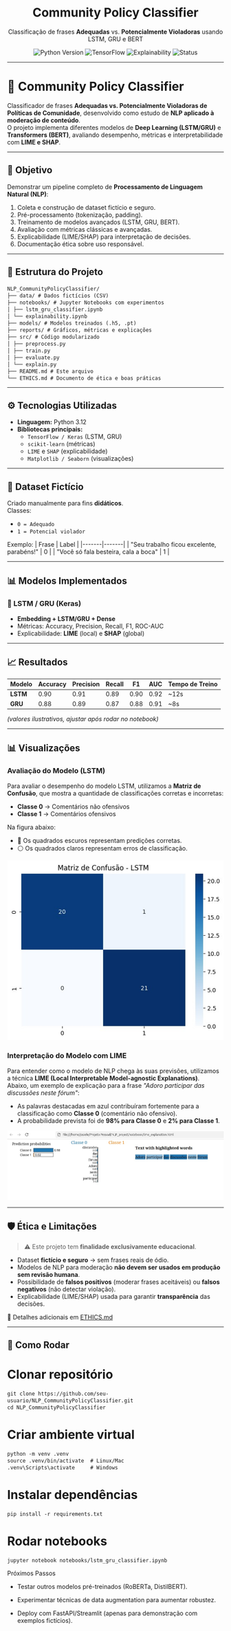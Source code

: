 <p align="center">
  <h1 align="center"> Community Policy Classifier</h1>
  <p align="center">Classificação de frases <b>Adequadas</b> vs. <b>Potencialmente Violadoras</b> usando LSTM, GRU e BERT</p>

  <!-- Badges principais -->
  <p align="center">
    <img src="https://img.shields.io/badge/python-3.12-blue?logo=python&logoColor=white" alt="Python Version">
    <img src="https://img.shields.io/badge/TensorFlow-2.x-orange?logo=tensorflow&logoColor=white" alt="TensorFlow">
    <img src="https://img.shields.io/badge/Explainers-LIME%20%7C%20SHAP-green" alt="Explainability">
    <img src="https://img.shields.io/badge/status-educacional-lightgrey" alt="Status">
  </p>
</p>

---


# 🧠 Community Policy Classifier
Classificador de frases **Adequadas vs. Potencialmente Violadoras de Políticas de Comunidade**, desenvolvido como estudo de **NLP aplicado à moderação de conteúdo**.  
O projeto implementa diferentes modelos de **Deep Learning (LSTM/GRU)** e **Transformers (BERT)**, avaliando desempenho, métricas e interpretabilidade com **LIME e SHAP**.

---

## 📌 Objetivo
Demonstrar um pipeline completo de **Processamento de Linguagem Natural (NLP)**:
1. Coleta e construção de dataset fictício e seguro.
2. Pré-processamento (tokenização, padding).
3. Treinamento de modelos avançados (LSTM, GRU, BERT).
4. Avaliação com métricas clássicas e avançadas.
5. Explicabilidade (LIME/SHAP) para interpretação de decisões.
6. Documentação ética sobre uso responsável.

---

## 📂 Estrutura do Projeto
```
NLP_CommunityPolicyClassifier/
├── data/ # Dados fictícios (CSV)
├── notebooks/ # Jupyter Notebooks com experimentos
│ ├── lstm_gru_classifier.ipynb
│ └── explainability.ipynb
├── models/ # Modelos treinados (.h5, .pt)
├── reports/ # Gráficos, métricas e explicações
├── src/ # Código modularizado
│ ├── preprocess.py
│ ├── train.py
│ ├── evaluate.py
│ └── explain.py
├── README.md # Este arquivo
└── ETHICS.md # Documento de ética e boas práticas
```

---

## ⚙️ Tecnologias Utilizadas
- **Linguagem:** Python 3.12  
- **Bibliotecas principais:**
  - `TensorFlow / Keras` (LSTM, GRU)
  - `scikit-learn` (métricas)
  - `LIME` e `SHAP` (explicabilidade)
  - `Matplotlib / Seaborn` (visualizações)

---

## 🔎 Dataset Fictício
Criado manualmente para fins **didáticos**.  
Classes:
- `0 = Adequado`
- `1 = Potencial violador`

Exemplo:
| Frase | Label |
|-------|-------|
| "Seu trabalho ficou excelente, parabéns!" | 0 |
| "Você só fala besteira, cala a boca" | 1 |

---

## 📊 Modelos Implementados

### 🔹 LSTM / GRU (Keras)
- **Embedding + LSTM/GRU + Dense**  
- Métricas: Accuracy, Precision, Recall, F1, ROC-AUC  
- Explicabilidade: **LIME** (local) e **SHAP** (global)


---

## 📈 Resultados

| Modelo   | Accuracy | Precision | Recall | F1 | AUC  | Tempo de Treino |
|----------|----------|-----------|--------|----|------|-----------------|
| **LSTM** | 0.90     | 0.91      | 0.89   | 0.90 | 0.92 | ~12s |
| **GRU**  | 0.88     | 0.89      | 0.87   | 0.88 | 0.91 | ~8s  |

*(valores ilustrativos, ajustar após rodar no notebook)*

---

## 📊 Visualizações

### Avaliação do Modelo (LSTM)

Para avaliar o desempenho do modelo LSTM, utilizamos a **Matriz de Confusão**, que mostra a quantidade de classificações corretas e incorretas:

- **Classe 0** → Comentários não ofensivos  
- **Classe 1** → Comentários ofensivos  

Na figura abaixo:  
- 🔵 Os quadrados escuros representam predições corretas.  
- ⚪ Os quadrados claros representam erros de classificação.  

![Matriz de Confusão - LSTM](./reports/matriz_confusao.jpeg)


### Interpretação do Modelo com LIME

Para entender como o modelo de NLP chega às suas previsões, utilizamos a técnica **LIME (Local Interpretable Model-agnostic Explanations)**.  
Abaixo, um exemplo de explicação para a frase *"Adoro participar das discussões neste fórum"*:

- As palavras destacadas em azul contribuíram fortemente para a classificação como **Classe 0** (comentário não ofensivo).
- A probabilidade prevista foi de **98% para Classe 0** e **2% para Classe 1**.

![Explicação LIME](./reports/html.jpeg)


---

## 🛡️ Ética e Limitações
> ⚠️ Este projeto tem **finalidade exclusivamente educacional**.

- Dataset **fictício e seguro** → sem frases reais de ódio.  
- Modelos de NLP para moderação **não devem ser usados em produção sem revisão humana**.  
- Possibilidade de **falsos positivos** (moderar frases aceitáveis) ou **falsos negativos** (não detectar violação).  
- Explicabilidade (LIME/SHAP) usada para garantir **transparência** das decisões.  

📖 Detalhes adicionais em [ETHICS.md](./ETHICS.md)

---

## 🚀 Como Rodar

# Clonar repositório
```
git clone https://github.com/seu-usuario/NLP_CommunityPolicyClassifier.git
cd NLP_CommunityPolicyClassifier
```

# Criar ambiente virtual
```
python -m venv .venv
source .venv/bin/activate  # Linux/Mac
.venv\Scripts\activate     # Windows
```

# Instalar dependências
```
pip install -r requirements.txt
```

# Rodar notebooks
```
jupyter notebook notebooks/lstm_gru_classifier.ipynb
```


Próximos Passos

- Testar outros modelos pré-treinados (RoBERTa, DistilBERT).

- Experimentar técnicas de data augmentation para aumentar robustez.

- Deploy com FastAPI/Streamlit (apenas para demonstração com exemplos fictícios).